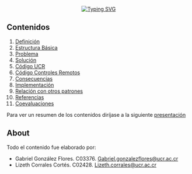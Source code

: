 <div align="center">

[![Typing SVG](https://readme-typing-svg.herokuapp.com?font=Cabin&duration=2500&pause=250&color=388CF7&background=1914FF00&center=true&vCenter=true&width=300&height=75&lines=Patr%C3%B3n+Bridge)](https://git.io/typing-svg)

</div>

## Contenidos
1. [Definición](./content/Definicion_Patron_Bridge.md)
2. [Estructura Básica](./content/Estructura.md)
3. [Problema](./content/Problema.md)
4. [Solución](./content/Solucion.md)
5. [Código UCR](./src/bridgeUCR.py)
5. [Código Controles Remotos](./src/bridgeExample.py)
6. [Consecuencias](./content/Consecuencias.md)
7. [Implementación](./content/Implementacion.md)
8. [Relación con otros patrones](./content/Patrones_Relacionados.md)
9. [Referencias](./content/Referencias.md)
10. [Coevaluaciones](./autoevaluacion_y_coevaluacion/)

Para ver un resumen de los contenidos diríjase a la siguiente [presentación](./presentation/Bridge%20-%20Presentaci%C3%B3n.pdf)
## About
Todo el contenido fue elaborado por:
* Gabriel González Flores. C03376. Gabriel.gonzalezflores@ucr.ac.cr
* Lizeth Corrales Cortés. C02428. Lizeth.corrales@ucr.ac.cr